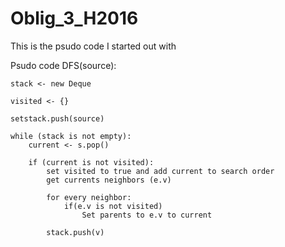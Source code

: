 # Oblig_3_H2016
This is the psudo code I started out with

Psudo code
DFS(source):

	stack <- new Deque

	visited <- {}
	
	setstack.push(source)

	while (stack is not empty):
		current <- s.pop()
		
		if (current is not visited):
			set visited to true and add current to search order
			get currents neighbors (e.v)
			
			for every neighbor:
				if(e.v is not visited)
					Set parents to e.v to current
				
			stack.push(v)

